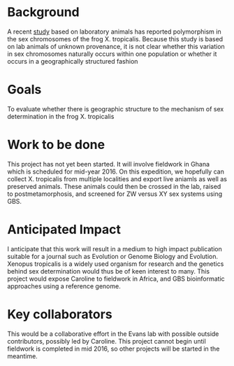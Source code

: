 # Background
A recent [study](http://www.pnas.org/content/112/34/E4752) based on laboratory animals has reported polymorphism in the sex chromosomes of the frog X. tropicalis.  Because this study is based on lab animals of unknown provenance, it is not clear whether this variation in sex chromosomes naturally occurs within one population or whether it occurs in a geographically structured fashion

# Goals
To evaluate whether there is geographic structure to the mechanism of sex determination in the frog X. tropicalis

# Work to be done
This project has not yet been started.  It will involve fieldwork in Ghana which is scheduled for mid-year 2016.  On this expedition, we hopefully can collect X. tropicalis from multiple localities and export live aniamls as well as preserved animals. These animals could then be crossed in the lab, raised to postmetamorphosis, and screened for ZW versus XY sex systems using GBS.

# Anticipated Impact
I anticipate that this work will result in a medium to high impact publication suitable for a journal such as Evolution or Genome Biology and Evolution.  Xenopus tropicalis is a widely used organism for research and the genetics behind sex determination would thus be of keen interest to many.  This project would expose Caroline to fieldwork in Africa, and GBS bioinformatic approaches using a reference genome.

# Key collaborators
This would be a collaborative effort in the Evans lab with possible outside contributors, possibly led by Caroline.  This project cannot begin until fieldwork is completed in mid 2016, so other projects will be started in the meantime.
